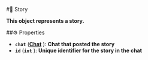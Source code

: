 #🔮 Story

**This object represents a story.**

##⚙️ Properties

- **`chat`** (**[Chat](Chat.md)** ): **Chat that posted the story**
- **`id`** (**`int`** ): **Unique identifier for the story in the chat**
